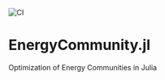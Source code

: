 ![CI](https://github.com/davide-f/EnergyCommunity.jl/actions/workflows/CI.yml)

# EnergyCommunity.jl
Optimization of Energy Communities in Julia
